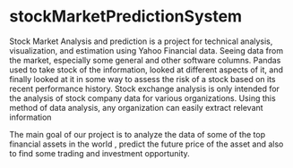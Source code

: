 # stockMarketPredictionSystem

Stock Market Analysis and prediction is a project for technical analysis, visualization, and estimation using Yahoo Financial data. Seeing data from the market, especially some general and other software columns. Pandas used to take stock of the information, looked at different aspects of it, and finally looked at it in some way to assess the risk of a stock based on its recent performance history. 
Stock exchange analysis is only intended for the analysis of stock company data for various organizations. Using this method of data analysis, any organization can easily extract relevant information 


The main goal of our project is to analyze the data of some of the top financial assets in the world , predict the future price of the asset and also to find some trading and investment 
opportunity. 
